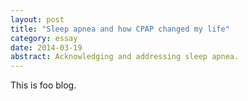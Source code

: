 ```yaml
---
layout: post
title: "Sleep apnea and how CPAP changed my life"
category: essay
date: 2014-03-19
abstract: Acknowledging and addressing sleep apnea.
---
```


This is foo blog.